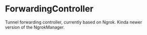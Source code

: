 # ForwardingController
Tunnel forwarding controller, currently based on Ngrok. Kinda newer version of the NgrokManager.
